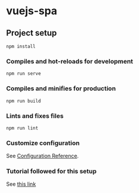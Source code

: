 # vuejs-spa

## Project setup
```
npm install
```

### Compiles and hot-reloads for development
```
npm run serve
```

### Compiles and minifies for production
```
npm run build
```

### Lints and fixes files
```
npm run lint
```

### Customize configuration
See [Configuration Reference](https://cli.vuejs.org/config/).

### Tutorial followed for this setup

See [this link](https://www.vuemastery.com/blog/vue-router-a-tutorial-for-vue-3/#starting-from-scratch)